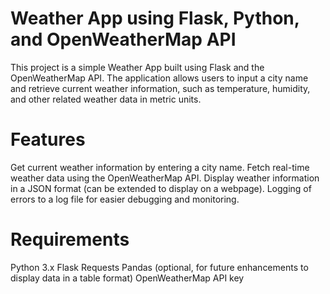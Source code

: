 # Weather App using Flask, Python, and OpenWeatherMap API

This project is a simple Weather App built using Flask and the OpenWeatherMap API. The application allows users to input a city name and retrieve current weather information, such as temperature, humidity, and other related weather data in metric units.

# Features
Get current weather information by entering a city name.
Fetch real-time weather data using the OpenWeatherMap API.
Display weather information in a JSON format (can be extended to display on a webpage).
Logging of errors to a log file for easier debugging and monitoring.

# Requirements
Python 3.x
Flask
Requests
Pandas (optional, for future enhancements to display data in a table format)
OpenWeatherMap API key
 
